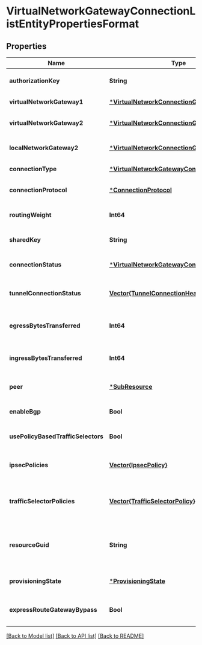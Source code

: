 # VirtualNetworkGatewayConnectionListEntityPropertiesFormat


## Properties
Name | Type | Description | Notes
------------ | ------------- | ------------- | -------------
**authorizationKey** | **String** | The authorizationKey. | [optional] [default to nothing]
**virtualNetworkGateway1** | [***VirtualNetworkConnectionGatewayReference**](VirtualNetworkConnectionGatewayReference.md) |  | [default to nothing]
**virtualNetworkGateway2** | [***VirtualNetworkConnectionGatewayReference**](VirtualNetworkConnectionGatewayReference.md) |  | [optional] [default to nothing]
**localNetworkGateway2** | [***VirtualNetworkConnectionGatewayReference**](VirtualNetworkConnectionGatewayReference.md) |  | [optional] [default to nothing]
**connectionType** | [***VirtualNetworkGatewayConnectionType**](VirtualNetworkGatewayConnectionType.md) |  | [default to nothing]
**connectionProtocol** | [***ConnectionProtocol**](ConnectionProtocol.md) |  | [optional] [default to nothing]
**routingWeight** | **Int64** | The routing weight. | [optional] [default to nothing]
**sharedKey** | **String** | The IPSec shared key. | [optional] [default to nothing]
**connectionStatus** | [***VirtualNetworkGatewayConnectionStatus**](VirtualNetworkGatewayConnectionStatus.md) |  | [optional] [default to nothing]
**tunnelConnectionStatus** | [**Vector{TunnelConnectionHealth}**](TunnelConnectionHealth.md) | Collection of all tunnels&#39; connection health status. | [optional] [readonly] [default to nothing]
**egressBytesTransferred** | **Int64** | The egress bytes transferred in this connection. | [optional] [readonly] [default to nothing]
**ingressBytesTransferred** | **Int64** | The ingress bytes transferred in this connection. | [optional] [readonly] [default to nothing]
**peer** | [***SubResource**](SubResource.md) |  | [optional] [default to nothing]
**enableBgp** | **Bool** | EnableBgp flag. | [optional] [default to nothing]
**usePolicyBasedTrafficSelectors** | **Bool** | Enable policy-based traffic selectors. | [optional] [default to nothing]
**ipsecPolicies** | [**Vector{IpsecPolicy}**](IpsecPolicy.md) | The IPSec Policies to be considered by this connection. | [optional] [default to nothing]
**trafficSelectorPolicies** | [**Vector{TrafficSelectorPolicy}**](TrafficSelectorPolicy.md) | The Traffic Selector Policies to be considered by this connection. | [optional] [default to nothing]
**resourceGuid** | **String** | The resource GUID property of the virtual network gateway connection resource. | [optional] [readonly] [default to nothing]
**provisioningState** | [***ProvisioningState**](ProvisioningState.md) |  | [optional] [default to nothing]
**expressRouteGatewayBypass** | **Bool** | Bypass ExpressRoute Gateway for data forwarding. | [optional] [default to nothing]


[[Back to Model list]](../README.md#models) [[Back to API list]](../README.md#api-endpoints) [[Back to README]](../README.md)


